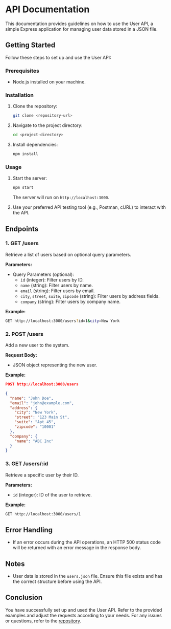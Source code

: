 # API Documentation

This documentation provides guidelines on how to use the User API, a simple Express application for managing user data stored in a JSON file.

## Getting Started

Follow these steps to set up and use the User API:

### Prerequisites

- Node.js installed on your machine.

### Installation

1. Clone the repository:

   ```bash
   git clone <repository-url>
   ```

2. Navigate to the project directory:

   ```bash
   cd <project-directory>
   ```

3. Install dependencies:

   ```bash
   npm install
   ```

### Usage

1. Start the server:

   ```bash
   npm start
   ```

   The server will run on `http://localhost:3000`.

2. Use your preferred API testing tool (e.g., Postman, cURL) to interact with the API.

## Endpoints

### 1. GET /users

Retrieve a list of users based on optional query parameters.

**Parameters:**
- Query Parameters (optional):
  - `id` (integer): Filter users by ID.
  - `name` (string): Filter users by name.
  - `email` (string): Filter users by email.
  - `city`, `street`, `suite`, `zipcode` (string): Filter users by address fields.
  - `company` (string): Filter users by company name.

**Example:**
```bash
GET http://localhost:3000/users?id=1&city=New York
```

### 2. POST /users

Add a new user to the system.

**Request Body:**
- JSON object representing the new user.

**Example:**
```json
POST http://localhost:3000/users

{
  "name": "John Doe",
  "email": "john@example.com",
  "address": {
    "city": "New York",
    "street": "123 Main St",
    "suite": "Apt 45",
    "zipcode": "10001"
  },
  "company": {
    "name": "ABC Inc"
  }
}
```

### 3. GET /users/:id

Retrieve a specific user by their ID.

**Parameters:**
- `id` (integer): ID of the user to retrieve.

**Example:**
```bash
GET http://localhost:3000/users/1
```

## Error Handling

- If an error occurs during the API operations, an HTTP 500 status code will be returned with an error message in the response body.

## Notes

- User data is stored in the `users.json` file. Ensure this file exists and has the correct structure before using the API.

## Conclusion

You have successfully set up and used the User API. Refer to the provided examples and adjust the requests according to your needs. For any issues or questions, refer to the [repository](<https://github.com/81f8/users_API>).